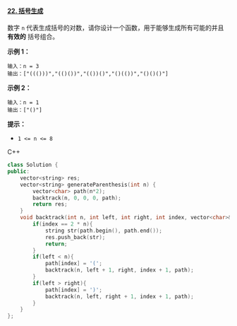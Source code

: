 #### [22. 括号生成](https://leetcode-cn.com/problems/generate-parentheses/)

数字 `n` 代表生成括号的对数，请你设计一个函数，用于能够生成所有可能的并且 **有效的** 括号组合。

**示例 1：**

```
输入：n = 3
输出：["((()))","(()())","(())()","()(())","()()()"]
```

**示例 2：**

```
输入：n = 1
输出：["()"]
```

 

**提示：**

- `1 <= n <= 8`



C++

```c++
class Solution {
public:
    vector<string> res;
    vector<string> generateParenthesis(int n) {
        vector<char> path(n*2);
        backtrack(n, 0, 0, 0, path);
        return res;
    }
    void backtrack(int n, int left, int right, int index, vector<char>& path){
        if(index == 2 * n){
            string str(path.begin(), path.end());
            res.push_back(str);
            return;
        }
        if(left < n){
            path[index] = '(';
            backtrack(n, left + 1, right, index + 1, path);
        }
        if(left > right){
            path[index] = ')';
            backtrack(n, left, right + 1, index + 1, path);
        }
    }
};
```

